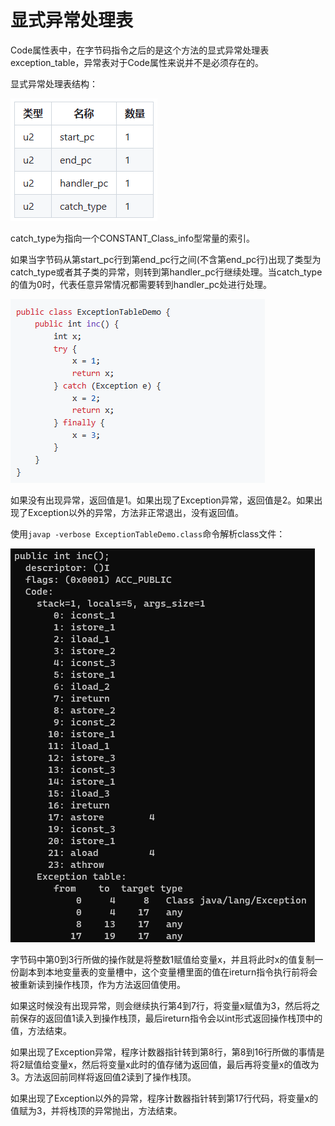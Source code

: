 # 显式异常处理表

Code属性表中，在字节码指令之后的是这个方法的显式异常处理表exception_table，异常表对于Code属性来说并不是必须存在的。

显式异常处理表结构：

![](../../img/img_16.png)

catch_type为指向一个CONSTANT_Class_info型常量的索引。

如果当字节码从第start_pc行到第end_pc行之间(不含第end_pc行)出现了类型为catch_type或者其子类的异常，则转到第handler_pc行继续处理。当catch_type的值为0时，代表任意异常情况都需要转到handler_pc处进行处理。

![](../../img/ex_table_code.png)

如果没有出现异常，返回值是1。如果出现了Exception异常，返回值是2。如果出现了Exception以外的异常，方法非正常退出，没有返回值。

使用`javap -verbose ExceptionTableDemo.class`命令解析class文件：

![](../../img/etd.png)

字节码中第0到3行所做的操作就是将整数1赋值给变量x，并且将此时x的值复制一份副本到本地变量表的变量槽中，这个变量槽里面的值在ireturn指令执行前将会被重新读到操作栈顶，作为方法返回值使用。

如果这时候没有出现异常，则会继续执行第4到7行，将变量x赋值为3，然后将之前保存的返回值1读入到操作栈顶，最后ireturn指令会以int形式返回操作栈顶中的值，方法结束。

如果出现了Exception异常，程序计数器指针转到第8行，第8到16行所做的事情是将2赋值给变量x，然后将变量x此时的值存储为返回值，最后再将变量x的值改为3。方法返回前同样将返回值2读到了操作栈顶。

如果出现了Exception以外的异常，程序计数器指针转到第17行代码，将变量x的值赋为3，并将栈顶的异常抛出，方法结束。
